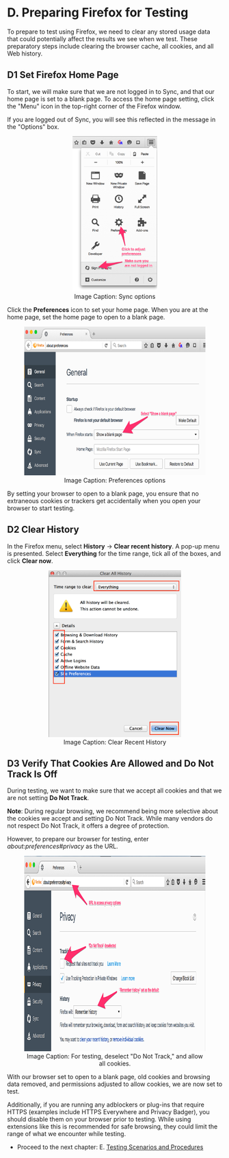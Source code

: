 # D. Preparing Firefox for Testing

To prepare to test using Firefox, we need to clear any stored usage data that could potentially affect the results we see when we test. These preparatory steps include clearing the browser cache, all cookies, and all Web history. 

## <a name="h.browser-homepage"></a>D1 Set Firefox Home Page

To start, we will make sure that we are not logged in to Sync, and that our home page is set to a blank page. To access the home page setting, click the "Menu" icon in the top-right corner of the Firefox window.

If you are logged out of Sync, you will see this reflected in the message in the "Options" box.

<div align="center">
<figure>
<img alt="Sync options" src="images/image114.png" style="width: 198px; height: 362px;" title="Sync options">
  <br>
<figcaption>Image Caption: Sync options</figcaption>
</figure>
</div></p>

Click the **Preferences** icon to set your home page. When you are at the home page, set the home page to open to a blank page.

<div align="center">
<figure>
  <img alt="Preferences options" src="images/image39.png" width="624" height="347" title="Preferences options">
    <br>
  <figcaption>Image Caption: Preferences options</figcaption>
</figure>
</div>

By setting your browser to open to a blank page, you ensure that no extraneous cookies or trackers get accidentally when you open your browser to start testing.

## <a name="h.browser-history"></a>D2 Clear History

In the Firefox menu, select **History** -> **Clear recent history**. A pop-up menu is presented. Select **Everything** for the time range, tick all of the boxes, and click **Clear now**.

<div align="center">
<figure>
  <img alt="Clear Recent History" src="images/image42.png" width="310" height="389" title="Clear Recent History">
    <br>
  <figcaption>Image Caption: Clear Recent History</figcaption>
</figure>
</div>

## <a name="h.browser-cookies"></a>D3 Verify That Cookies Are Allowed and Do Not Track Is Off

During testing, we want to make sure that we accept all cookies and that we are not setting **Do Not Track**. 

**Note**: During regular browsing, we recommend being more selective about the cookies we accept and setting Do Not Track. While many vendors do not respect Do Not Track, it offers a degree of protection.

However, to prepare our browser for testing, enter *about:preferences#privacy* as the URL. 

<div align="center">
<figure>
  <img alt="" src="images/image115.png" width="997" height="456" title="">
    <br>
  <figcaption>Image Caption: For testing, deselect "Do Not Track," and allow all cookies.</figcaption>
</figure>
</div>

With our browser set to open to a blank page, old cookies and browsing data removed, and permissions adjusted to allow cookies, we are now set to test.

Additionally, if you are running any adblockers or plug-ins that require HTTPS (examples include HTTPS Everywhere and Privacy Badger), you should disable them on your browser prior to testing. While using extensions like this is recommended for safe browsing, they could limit the range of what we encounter while testing.

* Proceed to the next chapter: E. [Testing Scenarios and Procedures](testing_scenarios.md)
